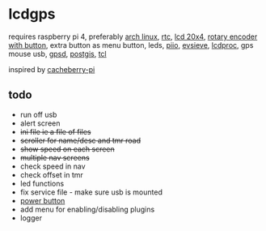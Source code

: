 
lcdgps
======
requires 
raspberry pi 4,
preferably [arch linux](https://archlinuxarm.org/platforms/armv8/broadcom/raspberry-pi-4), 
[rtc](https://www.adafruit.com/product/3295),
[lcd 20x4](https://www.adafruit.com/product/198),
[rotary encoder with button](https://www.adafruit.com/product/377), 
extra button as menu button,
leds,
[piio](https://wiki.tcl-lang.org/page/piio),
[evsieve](https://github.com/KarsMulder/evsieve),
[lcdproc](https://github.com/lcdproc/lcdproc),
gps mouse usb,
[gpsd](https://gpsd.gitlab.io/gpsd/client-howto.html),
[postgis](http://www.refractions.net/products/postgis/), 
[tcl](https://www.tcl.tk/)


inspired by [cacheberry-pi](https://github.com/jclement/Cacheberry-Pi)

todo
-------
- run off usb
- alert screen
- ~~ini file ie a file of files~~
- ~~scroller for name/desc and tmr road~~
- ~~show speed on each screen~~
- ~~multiple nav screens~~
- check speed in nav
- check offset in tmr
- led functions
- fix service file - make sure usb is mounted
- [power button](https://embeddedcomputing.com/technology/open-source/development-kits/raspberry-pi-power-up-and-shutdown-with-a-physical-button)
- add menu for enabling/disabling plugins
- logger
